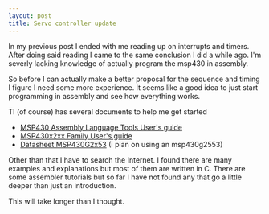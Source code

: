 ```yaml
---
layout: post
title: Servo controller update
---
```


In my previous post I ended with me reading up on interrupts and timers. After
doing said reading I came to the same conclusion I did a while ago. I'm severly
lacking knowledge of actually program the msp430 in assembly.

So before I can actually make a better proposal for the sequence and timing I
figure I need some more experience. It seems like a good idea to just start
programming in assembly and see how everything works.

TI (of course) has several documents to help me get started

* [MSP430 Assembly Language Tools User's guide](http://www.ti.com/lit/ug/slau131j/slau131j.pdf)
* [MSP430x2xx Family User's guide](http://www.ti.com/lit/ug/slau144j/slau144j.pdf)
* [Datasheet MSP430G2x53](http://www.ti.com/lit/ds/symlink/msp430g2553.pdf) (I plan on using an msp430g2553)

Other than that I have to search the Internet. I found there are many examples
and explanations but most of them are written in C. There are some assembler
tutorials but so far I have not found any that go a little deeper than just
an introduction.

This will take longer than I thought.
